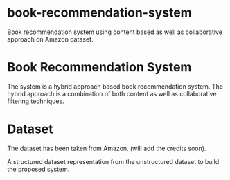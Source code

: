 # book-recommendation-system
Book recommendation system using content based as well as collaborative approach on Amazon dataset. 
# Book Recommendation System

The system is a hybrid approach based book recommendation system. The hybrid approach is a combination of both content as well as collaborative filtering techniques.

# Dataset

The dataset has been taken from Amazon. (will add the credits soon).

A structured dataset representation from the unstructured dataset to build the proposed system.
